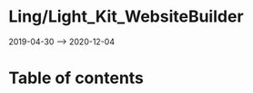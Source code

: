 Ling/Light_Kit_WebsiteBuilder
================
2019-04-30 --> 2020-12-04




Table of contents
===========





